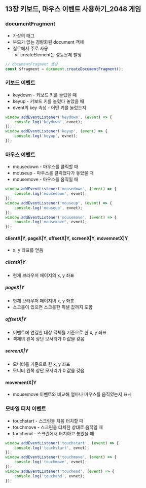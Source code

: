 ## 13장 키보드, 마우스 이벤트 사용하기_2048 게임

### documentFragment
- 가상의 태그
- 부모가 없는 경량화된 document 객체
- 실무에서 주로 사용
    - createElement는 성능문제 발생

```js
// documentFragment 생성
const $fragment = document.createDocumentFragment();
```

### 키보드 이벤트
- keydown - 키보드 키를 눌렀을 때
- keyup - 키보드 키를 눌렀다 놓았을 때
- event의 key 속성 - 어떤 키를 눌렀는지

```js
window.addEventListener('keydown', (event) => {
    console.log('keydown', evnet);
});
window.addEventListener('keyup', (event) => {
    console.log('keyup', evnet);
});
```

### 마우스 이벤트
- mousedown - 마우스를 클릭할 때
- mouseup - 마우스를 클릭했다가 놓았을 때
- mousemove - 마우스를 움직일 때

```js
window.addEventListener('mousedown', (event) => {
    console.log('mousedown', evnet);
});
window.addEventListener('mouseup', (event) => {
    console.log('mouseup', evnet);
});
window.addEventListener('mousemove', (event) => {
    console.log('mousemove', evnet);
});
```

#### clientX|Y, pageX|Y, offsetX|Y, screenX|Y, movemnetX|Y
- x, y 좌표를 얻음
##### clientX|Y
- 현재 브라우저 페이지의 x, y 좌표

##### pageX|Y
- 현재 브라우저 페이지의 x, y 좌표
- 스크롤이 있으면 스크롤한 픽셀 값까지 포함

##### offsetX|Y
- 이벤트에 연결한 대상 객체를 기준으로 한 x, y 좌표
- 객체의 왼쪽 상단 모서리가 0 값을 갖음

##### screenX|Y
- 모니터를 기준으로 한 x, y 좌표
- 모니터 왼쪽 상단 모서리가 0 값을 갖음

#### movementX|Y
- mousemove 이벤트와 비교해 얼마나 마우스를 움직였는지 표시

### 모바일 터치 이벤트
- touchstart - 스크린을 처음 터치할 때
- touchmove - 스크린을 터치한 상태로 움직일 때
- touchend - 스크린에서 터치하고 놓았을 때

```js
window.addEventListener('touchstart', (event) => {
    console.log('touchstart', evnet);
});
window.addEventListener('touchmove', (event) => {
    console.log('touchmove', evnet);
});
window.addEventListener('touchend', (event) => {
    console.log('touchend', evnet);
});
```

